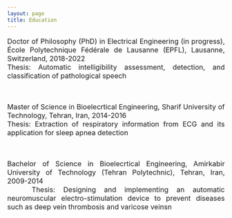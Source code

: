 ```yaml
---
layout: page
title: Education
---
```



<font size="3">
<p align="justify">
<i class="fas fa-university"></i> Doctor of Philosophy (PhD) in Electrical Engineering (in progress), École Polytechnique Fédérale de Lausanne (EPFL), Lausanne, Switzerland, 2018-2022
<br />
<i class="fas fa-book-open"></i> Thesis: Automatic intelligibility assessment, detection, and classification of pathological speech
</p>

<!-- <a class="btn btn-outline-success"><i class="fas fa-book-open" aria-hidden="true"></i>&nbsp;{{- tag -}}&nbsp; ThesisR</a> -->

<br />

<p align="justify">
<i class="fas fa-university"></i> Master of Science in Bioelecrtical Engineering, Sharif University of Technology, Tehran, Iran, 2014-2016
<br />
<i class="fas fa-book-open"></i> Thesis: Extraction of respiratory information from ECG and its application for sleep apnea detection
</p>
   
<br />

<p align="justify">
<i class="fas fa-university"></i> Bachelor of Science in Bioelecrtical Engineering, Amirkabir University of Technology (Tehran Polytechnic), Tehran, Iran, 2009-2014
<br />   
&nbsp;&nbsp;<i class="fas fa-book-open"></i> Thesis: Designing and implementing an automatic neuromuscular electro-stimulation device to prevent diseases such as deep vein thrombosis and varicose veinsn
</p>

</font>
